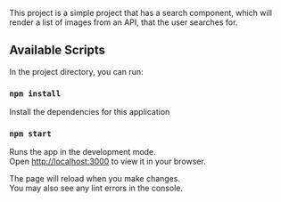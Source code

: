 This project is a simple project that has a search component, which will render a list of images from an API, that the user searches for.
## Available Scripts

In the project directory, you can run:

### `npm install`
Install the dependencies for this application
### `npm start`

Runs the app in the development mode.\
Open [http://localhost:3000](http://localhost:3000) to view it in your browser.

The page will reload when you make changes.\
You may also see any lint errors in the console.

